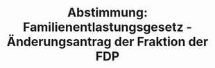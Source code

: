 ---
abstimmung:
  abstimmung: 3
  bundestagssitzung: 4
  legislaturperiode: 19
categories:
- Todo
data:
- title: Abstimmungsergebnis 20171212_3-data.pdf
  url: /res/2021-btw/abstimmungsergebnisse/20171212_3-data.pdf
- title: Abstimmungsergebnis 20171212_3_xls-data.xls
  url: /res/2021-btw/abstimmungsergebnisse/20171212_3_xls-data.xls
- title: Abstimmungsergebnis 20171212_3_xls-datacsv
  url: /res/2021-btw/abstimmungsergebnisse/csv/20171212_3_xls-datacsv
ergebnis:
  afd:
    enthaltung: 0
    gesamt: 92
    ja: 0
    nein: 90
    nichtabgegeben: 2
    ungueltig: 0
  bü90/gr:
    enthaltung: 35
    gesamt: 67
    ja: 0
    nein: 31
    nichtabgegeben: 1
    ungueltig: 0
  cdu/csu:
    enthaltung: 0
    gesamt: 246
    ja: 230
    nein: 0
    nichtabgegeben: 16
    ungueltig: 0
  die linke.:
    enthaltung: 0
    gesamt: 69
    ja: 0
    nein: 64
    nichtabgegeben: 5
    ungueltig: 0
  fdp:
    enthaltung: 0
    gesamt: 80
    ja: 76
    nein: 0
    nichtabgegeben: 4
    ungueltig: 0
  file: 20171212_3_xls-data.xls
  fraktionslos:
    enthaltung: 0
    gesamt: 2
    ja: 0
    nein: 1
    nichtabgegeben: 1
    ungueltig: 0
  spd:
    enthaltung: 2
    gesamt: 153
    ja: 129
    nein: 10
    nichtabgegeben: 12
    ungueltig: 0
layout: abstimmung
links:
- title: Link zu bundestag.de
  url: https://www.bundestag.de/parlament/plenum/abstimmung/abstimmung?id=552
preview: 'Deutscher Bundestag


  4. Sitzung des Deutschen Bundestages

  am Dienstag, 12. Dezember 2017


  Endgültiges Ergebnis der Namentlichen Abstimmung Nr. 3


  Beschlussempfehlung des Hauptausschusses zu dem Antrag der Bundesregierung

  Fortsetzung der Beteiligung bewaffneter deutscher Streitkräfte zur

  Ausbildungsunterstützung der Sicherheitskräfte der Regierung der Region Kurdistan-Irak

  und der irakischen Streitkräfte

  Drs. 19/25 und 19/178'
tags:
- Todo
title: 'Abstimmung: Familienentlastungsgesetz - Änderungsantrag der Fraktion der FDP'
---